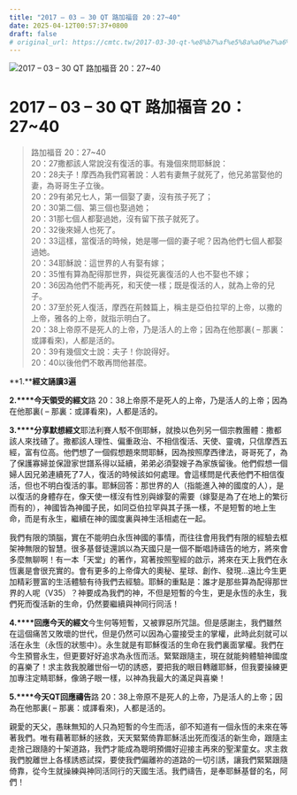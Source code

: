 ```yaml
---
title: "2017 – 03 – 30 QT 路加福音 20：27~40"
date: 2025-04-12T00:57:37+0800
draft: false
# original_url: https://cmtc.tw/2017-03-30-qt-%e8%b7%af%e5%8a%a0%e7%a6%8f%e9%9f%b3-20%ef%bc%9a2740
---
```


![2017 – 03 – 30 QT 路加福音 20：27~40](/images/qt.jpg   "2017 – 03 – 30 QT 路加福音 20：27~40")

# 2017 – 03 – 30 QT 路加福音 20：27~40

> 路加福音 20：27~40  
> 20：27撒都該人常說沒有復活的事。有幾個來問耶穌說：  
> 20：28夫子！摩西為我們寫著說：人若有妻無子就死了，他兄弟當娶他的妻，為哥哥生子立後。  
> 20：29有弟兄七人，第一個娶了妻，沒有孩子死了；  
> 20：30第二個、第三個也娶過她；  
> 20：31那七個人都娶過她，沒有留下孩子就死了。  
> 20：32後來婦人也死了。  
> 20：33這樣，當復活的時候，她是哪一個的妻子呢？因為他們七個人都娶過她。  
> 20：34耶穌說：這世界的人有娶有嫁；  
> 20：35惟有算為配得那世界，與從死裏復活的人也不娶也不嫁；  
> 20：36因為他們不能再死，和天使一樣；既是復活的人，就為上帝的兒子。  
> 20：37至於死人復活，摩西在荊棘篇上，稱主是亞伯拉罕的上帝，以撒的上帝，雅各的上帝，就指示明白了。  
> 20：38上帝原不是死人的上帝，乃是活人的上帝；因為在他那裏( – 那裏：或譯看來)，人都是活的。  
> 20：39有幾個文士說：夫子！你說得好。  
> 20：40以後他們不敢再問他甚麼。

**1.****經文誦讀3遍**

**2.****今天領受的經文**路 20：38上帝原不是死人的上帝，乃是活人的上帝；因為在他那裏( – 那裏：或譯看來)，人都是活的。

**3.****分享默想經文**耶法利賽人駁不倒耶穌，就換以色列另一個宗教團體：撒都該人來找碴了。撒都該人理性、偏重政治、不相信復活、天使、靈魂，只信摩西五經，富有位高。他們想了一個假想題來問耶穌，因為按照摩西律法，哥哥死了，為了保護寡婦並保證家世譜系得以延續，弟弟必須娶嫂子為家族留後。他們假想一個婦人因兄弟連續死了7人，復活的時候該如何處理。會這樣問是代表他們不相信復活，但也不明白復活的事。耶穌回答：那世界的人（指能進入神的國度的人），是以復活的身體存在，像天使一樣沒有性別與嫁娶的需要（嫁娶是為了在地上的繁衍而有的），神國皆為神國子民，如同亞伯拉罕與其子孫一樣，不是短暫的地上生命，而是有永生，繼續在神的國度裏與神生活相處在一起。

我們有限的頭腦，實在不能明白永恆神國的事情，而往往會用我們有限的經驗去框架神無限的智慧。很多基督徒還誤以為天國只是一個不斷唱詩禱告的地方，將來會多麼無聊啊！有一本「天堂」的著作，寫著按照聖經的啟示，將來在天上我們在永恆裏是會很充實的。會有更多的上帝偉大的奧秘、星球、創作、發現…遠比今生更加精彩豐富的生活體驗有待我們去經驗。耶穌的重點是：誰才是那些算為配得那世界的人呢（V35）？神要成為我們的神，不但是短暫的今生，更是永恆的永生，我們死而復活新的生命，仍然要繼續與神同行同活！

**4.****回應今天的經文**今生何等短暫，又被罪惡所咒詛。但是感謝主，我們雖然在這個痛苦又敗壞的世代，但是仍然可以因為心靈接受主的掌權，此時此刻就可以活在永生（永恆的狀態中）。永生就是有耶穌復活的生命在我們裏面掌權。我們在今生預嘗永生，但更要好好追求為永恆而活。緊緊跟隨主，現在就能夠體驗神國度的喜樂了！求主救我脫離世俗一切的誘惑，要把我的眼目轉離耶穌，但我要操練更加專注定睛耶穌，像鴿子眼一樣，以神為我最大的滿足與喜樂！

**5.****今天QT回應禱告**路 20：38上帝原不是死人的上帝，乃是活人的上帝；因為在他那裏( – 那裏：或譯看來)，人都是活的。

親愛的天父，愚昧無知的人只為短暫的今生而活，卻不知道有一個永恆的未來在等著我們。唯有藉著耶穌的拯救，天天緊緊倚靠耶穌活出死而復活的新生命，跟隨主走捨己跟隨的十架道路，我們才能成為聰明預備好迎接主再來的聖潔童女。求主救我們脫離世上各樣誘惑試探，要使我們偏離祢的道路的一切引誘，讓我們緊緊跟隨倚靠，從今生就操練與神同活同行的天國生活。我們禱告，是奉耶穌基督的名，阿們！